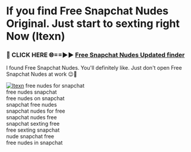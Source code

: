 # If you find Free Snapchat Nudes Original. Just start to sexting right Now (ltexn)

<h3>🔴 CLICK HERE 🌐==►► <a href="https://tinyurl.com/mtbk5fxa" rel="nofollow">Free Snapchat Nudes Updated finder</a></h3>

I found Free Snapchat Nudes. You'll definitely like. Just don't open Free Snapchat Nudes at work 😉💬

[![ltexn](https://i.imgur.com/Q8WKrnY.jpeg)](https://tinyurl.com/mtbk5fxa)
free nudes for snapchat<br>
free nudes snapchat<br>
free nudes on snapchat<br>
snapchat free nudes<br>
snapchat nudes for free<br>
snapchat nudes free<br>
snapchat sexting free<br>
free sexting snapchat<br>
nude snapchat free<br>
free nudes in snapchat